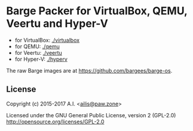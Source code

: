# Barge Packer for VirtualBox, QEMU, Veertu and Hyper-V

- for VirtualBox: [./virtualbox](./virtualbox)
- for QEMU: [./qemu](./qemu)
- for Veertu: [./veertu](./veertu)
- for Hyper-V: [./hyperv](./hyperv)

The raw Barge images are at https://github.com/bargees/barge-os.

## License

Copyright (c) 2015-2017 A.I. &lt;ailis@paw.zone&gt;

Licensed under the GNU General Public License, version 2 (GPL-2.0)  
http://opensource.org/licenses/GPL-2.0
